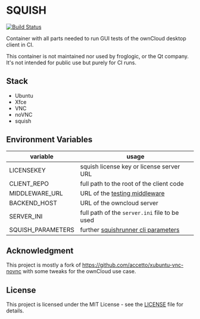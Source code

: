 # SQUISH

[![Build Status](https://drone.owncloud.com/api/badges/owncloud-ci/squish/status.svg)](https://drone.owncloud.com/owncloud-ci/squish)

Container with all parts needed to run GUI tests of the ownCloud desktop client in CI.

This container is not maintained nor used by froglogic, or the Qt company. It's not intended for public use but purely for CI runs.

## Stack
- Ubuntu
- Xfce
- VNC
- noVNC
- squish

## Environment Variables

| variable                   | usage|
|----------------------------|----|
| LICENSEKEY                 | squish license key or license server URL |
| CLIENT_REPO                | full path to the root of the client code | 
| MIDDLEWARE_URL             | URL of the [testing middleware](https://github.com/owncloud/owncloud-test-middleware) |
| BACKEND_HOST               | URL of the owncloud server |
| SERVER_INI                 | full path of the `server.ini` file to be used |
| SQUISH_PARAMETERS          | further [squishrunner cli parameters](https://doc.froglogic.com/squish/latest/rg-cmdline.html#rg-squishrunner-cli) |

## Acknowledgment

This project is mostly a fork of https://github.com/accetto/xubuntu-vnc-novnc with some tweaks for the ownCloud use case.

## License

This project is licensed under the MIT License - see the [LICENSE](LICENSE) file for details.


